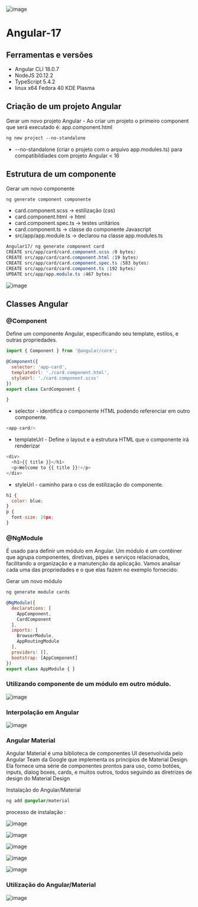 ![image](https://github.com/FrankDestro/Curso-Angular-17/assets/93776452/c0f490ab-b736-4347-8ac9-a2513cc3a0c1) 

# Angular-17 

## Ferramentas e versões 
* Angular CLI 18.0.7
* NodeJS 20.12.2
* TypeScript 5.4.2
* linux x64 Fedora 40 KDE Plasma

## Criação de um projeto Angular 

Gerar um novo projeto Angular - Ao criar um projeto o primeiro component que será executado é: app.component.html

```css
ng new project --no-standalone 
```
* --no-standalone (criar o projeto com o arquivo app.modules.ts) para compatibildiades com projeto Angular < 16

## Estrutura de um componente 

Gerar um novo componente

```css
ng generate component componente
```

- card.component.scss -> estilização (css)
- card.component.html -> html 
- card.component.spec.ts -> testes unitários
- card.component.ts -> classe do componente Javascript
- src/app/app.module.ts -> declarou na classe app.modules.ts

```css
Angular17/ ng generate component card
CREATE src/app/card/card.component.scss (0 bytes)
CREATE src/app/card/card.component.html (19 bytes)
CREATE src/app/card/card.component.spec.ts (583 bytes)
CREATE src/app/card/card.component.ts (192 bytes)
UPDATE src/app/app.module.ts (467 bytes)
```

![image](https://github.com/FrankDestro/Curso-Angular-17/assets/93776452/c8b75ee0-b490-4b59-b6a0-cd0f68999472)

## Classes Angular 

### @Component
Define um componente Angular, especificando seu template, estilos, e outras propriedades.

```js
import { Component } from '@angular/core';

@Component({
  selector: 'app-card',
  templateUrl: './card.component.html',
  styleUrl: './card.component.scss'
})
export class CardComponent {

}
```

* selector - identifica o componente HTML podendo referenciar em outro componente.
```js
<app-card/>
```
* templateUrl  - Define o layout e a estrutura HTML que o componente irá renderizar
```js
<div>
  <h1>{{ title }}</h1>
  <p>Welcome to {{ title }}!</p>
</div>
```
* styleUrl - caminho para o css de estilização do componente. 
```js
h1 {
  color: blue;
}
p {
  font-size: 20px;
}
```

### @NgModule 
É usado para definir um módulo em Angular. Um módulo é um contêiner que agrupa componentes, diretivas, pipes e serviços relacionados, facilitando a organização e a manutenção da aplicação. Vamos analisar cada uma das propriedades e o que elas fazem no exemplo fornecido:

Gerar um novo módulo 

```css
ng generate module cards
```

```js 
@NgModule({
  declarations: [
    AppComponent,
    CardComponent
  ],
  imports: [
    BrowserModule,
    AppRoutingModule
  ],
  providers: [],
  bootstrap: [AppComponent]
})
export class AppModule { }
```

### Utilizando componente de um módulo em outro módulo. 

![image](https://github.com/FrankDestro/Angular17-Docs/assets/93776452/c70548b7-7234-4665-8e77-b6292a1372f0)

### Interpolação em Angular 

![image](https://github.com/FrankDestro/Angular17-Docs/assets/93776452/37d8015e-b618-48f4-816f-31bed23fa162)

### Angular Material 

Angular Material é uma biblioteca de componentes UI desenvolvida pelo Angular Team da Google que implementa os princípios de Material Design. Ela fornece uma série de componentes prontos para uso, como botões, inputs, dialog boxes, cards, e muitos outros, todos seguindo as diretrizes de design do Material Design

Instalação do Angular/Material 
```css
ng add @angular/material
```

processo de instalação :

![image](https://github.com/FrankDestro/Angular17-Docs/assets/93776452/73ad346e-df77-4714-bed8-cf0e1865930a)

![image](https://github.com/FrankDestro/Angular17-Docs/assets/93776452/9a2aaaff-f89b-4c50-8de1-326c55776c63)

![image](https://github.com/FrankDestro/Angular17-Docs/assets/93776452/5ae515df-57ef-498d-b828-1f8306305915)

![image](https://github.com/FrankDestro/Angular17-Docs/assets/93776452/e95b8bc4-c030-40fb-97e3-fde4ef447af2)

![image](https://github.com/FrankDestro/Angular17-Docs/assets/93776452/1421c454-6e53-4dd4-b8db-def0679a5fc7)

### Utilização do Angular/Material 
![image](https://github.com/FrankDestro/Angular17-Docs/assets/93776452/48303c2f-4527-4775-ba97-dfc839a5a41c)






